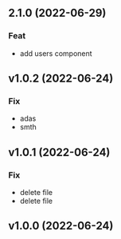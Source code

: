 ## 2.1.0 (2022-06-29)

### Feat

- add users component

## v1.0.2 (2022-06-24)

### Fix

- adas
- smth

## v1.0.1 (2022-06-24)

### Fix

- delete file
- delete file

## v1.0.0 (2022-06-24)
